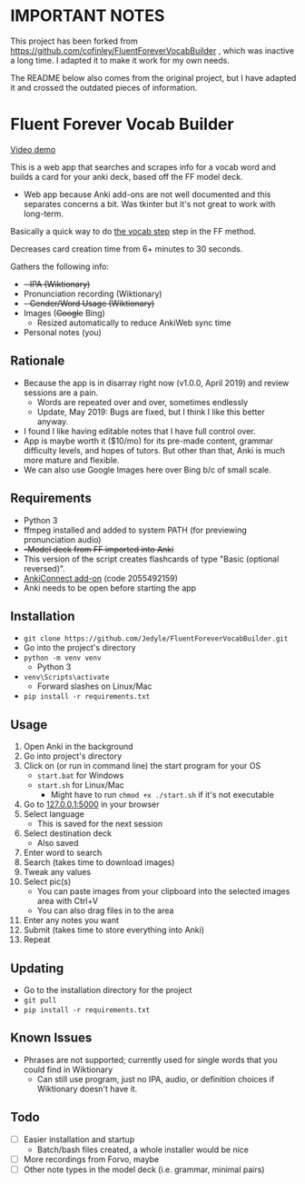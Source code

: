 # IMPORTANT NOTES

This project has been forked from https://github.com/cofinley/FluentForeverVocabBuilder , which was inactive a long time. I adapted it to make it work for my own needs.

The README below also comes from the original project, but I have adapted it and crossed the outdated pieces of information.

# Fluent Forever Vocab Builder

[Video demo](https://raw.githubusercontent.com/Jedyle/FluentForeverVocabBuilder/master/demo.mp4)

This is a web app that searches and scrapes info for a vocab word and builds a card for your anki deck, based off the FF model deck.
- Web app because Anki add-ons are not well documented and this separates concerns a bit. Was tkinter but it's not great to work with long-term.

Basically a quick way to do [the vocab step](https://blog.fluent-forever.com/simple-word-flashcards/) step in the FF method.

Decreases card creation time from 6+ minutes to 30 seconds.

Gathers the following info:
- ~~- IPA (Wiktionary)~~
- Pronunciation recording (Wiktionary)
- ~~- Gender/Word Usage (Wiktionary)~~
- Images (~~Google~~ Bing)
    - Resized automatically to reduce AnkiWeb sync time
- Personal notes (you)

## Rationale

- Because the app is in disarray right now (v1.0.0, April 2019) and review sessions are a pain.
    - Words are repeated over and over, sometimes endlessly
    - Update, May 2019: Bugs are fixed, but I think I like this better anyway.
- I found I like having editable notes that I have full control over.
- App is maybe worth it ($10/mo) for its pre-made content, grammar difficulty levels, and hopes of tutors. But other than that, Anki is much more mature and flexible.
- We can also use Google Images here over Bing b/c of small scale.

## Requirements

- Python 3
- ffmpeg installed and added to system PATH (for previewing pronunciation audio)
- ~~-Model deck from FF imported into Anki~~
- This version of the script creates flashcards of type "Basic (optional reversed)".
- [AnkiConnect add-on](https://foosoft.net/projects/anki-connect/) (code 2055492159)
- Anki needs to be open before starting the app

## Installation

- `git clone https://github.com/Jedyle/FluentForeverVocabBuilder.git`
- Go into the project's directory
- `python -m venv venv`
  - Python 3
- `venv\Scripts\activate`
  - Forward slashes on Linux/Mac
- `pip install -r requirements.txt`


## Usage

1. Open Anki in the background
1. Go into project's directory
1. Click on (or run in command line) the start program for your OS
   - `start.bat` for Windows
   - `start.sh` for Linux/Mac
      - Might have to run `chmod +x ./start.sh` if it's not executable
1. Go to [127.0.0.1:5000](127.0.0.1:5000) in your browser
1. Select language
   - This is saved for the next session
1. Select destination deck
   - Also saved
1. Enter word to search
1. Search (takes time to download images)
1. Tweak any values
1. Select pic(s)
   - You can paste images from your clipboard into the selected images area with Ctrl+V
   - You can also drag files in to the area
1. Enter any notes you want
1. Submit (takes time to store everything into Anki)
1. Repeat

## Updating

- Go to the installation directory for the project
- `git pull`
- `pip install -r requirements.txt`

## Known Issues

- Phrases are not supported; currently used for single words that you could find in Wiktionary
  - Can still use program, just no IPA, audio, or definition choices if Wiktionary doesn't have it.

## Todo

- [ ] Easier installation and startup
    - Batch/bash files created, a whole installer would be nice
- [ ] More recordings from Forvo, maybe
- [ ] Other note types in the model deck (i.e. grammar, minimal pairs)
